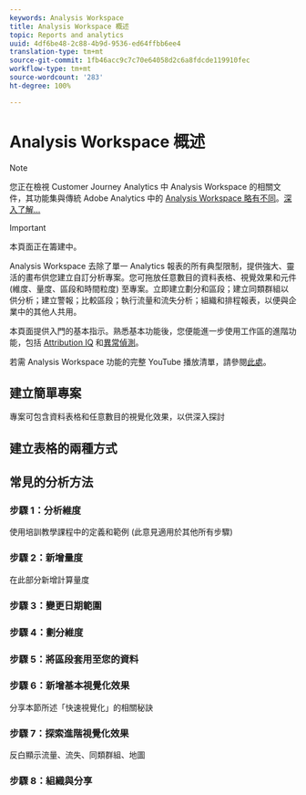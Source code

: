 ```yaml
---
keywords: Analysis Workspace
title: Analysis Workspace 概述
topic: Reports and analytics
uuid: 4df6be48-2c88-4b9d-9536-ed64ffbb6ee4
translation-type: tm+mt
source-git-commit: 1fb46acc9c7c70e64058d2c6a8fdcde119910fec
workflow-type: tm+mt
source-wordcount: '283'
ht-degree: 100%

---
```



# Analysis Workspace 概述

>[!NOTE]
>
>您正在檢視 Customer Journey Analytics 中 Analysis Workspace 的相關文件，其功能集與傳統 Adobe Analytics 中的 [Analysis Workspace 略有不同](https://docs.adobe.com/content/help/zh-Hant/analytics/analyze/analysis-workspace/home.html)。[深入了解...](/help/getting-started/cja-aa.md)

>[!IMPORTANT]
>
>本頁面正在籌建中。

Analysis Workspace 去除了單一 Analytics 報表的所有典型限制，提供強大、靈活的畫布供您建立自訂分析專案。您可拖放任意數目的資料表格、視覺效果和元件 (維度、量度、區段和時間粒度) 至專案。立即建立劃分和區段；建立同類群組以供分析；建立警報；比較區段；執行流量和流失分析；組織和排程報表，以便與企業中的其他人共用。

本頁面提供入門的基本指示。熟悉基本功能後，您便能進一步使用工作區的進階功能，包括 [Attribution IQ](/help/analysis-workspace/attribution/overview.md) 和[異常偵測](/help/analysis-workspace/virtual-analyst/c-anomaly-detection/anomaly-detection.md)。

若需 Analysis Workspace 功能的完整 YouTube 播放清單，請參閱[此處](https://www.youtube.com/channel/UC8I6bqCk7gO6YdoMz6W5fvw/playlists?view=50&amp;sort=dd&amp;shelf_id=7)。

## 建立簡單專案

專案可包含資料表格和任意數目的視覺化效果，以供深入探討


## 建立表格的兩種方式

## 常見的分析方法

### 步驟 1：分析維度

使用培訓教學課程中的定義和範例 (此意見適用於其他所有步驟)

### 步驟 2：新增量度

在此部分新增計算量度

### 步驟 3：變更日期範圍

### 步驟 4：劃分維度

### 步驟 5：將區段套用至您的資料

### 步驟 6：新增基本視覺化效果

分享本節所述「快速視覺化」的相關秘訣

### 步驟 7：探索進階視覺化效果

反白顯示流量、流失、同類群組、地圖

### 步驟 8：組織與分享

